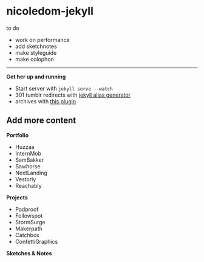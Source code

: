 nicoledom-jekyll
================

to do 
- work on performance
- add sketchnotes
- make styleguide
- make colophon

---

**Get her up and running**

* Start server with `jekyll serve --watch`
* 301 tumblr redirects with [jekyll alias generator](https://github.com/tsmango/jekyll_alias_generator)
* archives with [this plugin](https://gist.github.com/azsromej/1994881)


Add more content
---
**Portfolio**
- Huzzaa
- InternMob
- SamBakker
- Sawhorse
- NextLanding
- Vestorly
- Reachably

**Projects**
- Padproof
- Followspot
- StormSurge
- Makerpath
- Catchbox
- ConfettiGraphics

**Sketches & Notes**